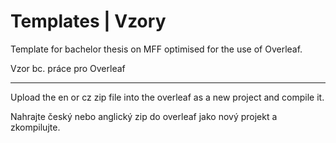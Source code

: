 # Templates | Vzory

Template for bachelor thesis on MFF optimised for the use of Overleaf. 

Vzor bc. práce pro Overleaf


----------------
Upload the en or cz zip file into the overleaf as a new project and compile it.

Nahrajte český nebo anglický zip do overleaf jako nový projekt a zkompilujte.
